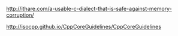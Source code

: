 http://ithare.com/a-usable-c-dialect-that-is-safe-against-memory-corruption/

http://isocpp.github.io/CppCoreGuidelines/CppCoreGuidelines
